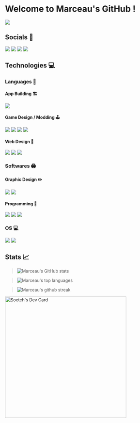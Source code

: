 # Welcome to Marceau's GitHub !

![](https://komarev.com/ghpvc/?username=Soetch&style=for-the-badge)

## Socials 📱
<a href="https://twitter.com/Soetch"><img src="https://img.shields.io/badge/Twitter-1DA1F2?style=for-the-badge&logo=twitter&logoColor=white"></a>
<a href="https://twitch.tv/Soetch"><img src="https://img.shields.io/badge/Twitch-9146FF?style=for-the-badge&logo=twitch&logoColor=white"></a>
<a href="DISCORD.md"><img src="https://img.shields.io/badge/Discord-5865F2?style=for-the-badge&logo=discord&logoColor=white"></a>
<a href="mailto:soetchdev@gmail.com"><img src="https://img.shields.io/badge/Gmail-EA4335?style=for-the-badge&logo=gmail&logoColor=white"></a>

## Technologies 💻
### Languages 💾
#### App Building 🏗️
<a href="https://twitter.com/Soetch"><img src="https://img.shields.io/badge/CSharp-239120?style=for-the-badge&logo=csharp&logoColor=white"></a>
#### Game Design / Modding 🕹️
<a href="https://twitter.com/Soetch"><img src="https://img.shields.io/badge/Java-ED8B00?style=for-the-badge&logo=java&logoColor=white"></a>
<a href="https://twitter.com/Soetch"><img src="https://img.shields.io/badge/C%2B%2B-00599C?style=for-the-badge&logo=c%2B%2B&logoColor=white"></a>
<a href="https://twitter.com/Soetch"><img src="https://img.shields.io/badge/Python-3776AB?style=for-the-badge&logo=python&logoColor=white"></a>
<a href="https://twitter.com/Soetch"><img src="https://img.shields.io/badge/Godot Engine-478CBF?style=for-the-badge&logo=godotengine&logoColor=white"></a>
#### Web Design 📱
<a href="https://twitter.com/Soetch"><img src="https://img.shields.io/badge/HTML5-E34F26?style=for-the-badge&logo=html5&logoColor=black"></a>
<a href="https://twitter.com/Soetch"><img src="https://img.shields.io/badge/CSS3-1572B6?style=for-the-badge&logo=css3&logoColor=black"></a>
<a href="https://twitter.com/Soetch"><img src="https://img.shields.io/badge/Java Script-F7DF1E?style=for-the-badge&logo=javascript&logoColor=black"></a>

### Softwares 🖨️
#### Graphic Design ✏️
<a href="https://twitter.com/Soetch"><img src="https://img.shields.io/badge/Adobe Photoshop-31A8FF?style=for-the-badge&logo=adobephotoshop&logoColor=black"></a>
<a href="https://twitter.com/Soetch"><img src="https://img.shields.io/badge/Adobe Illustrator-FF9A00?style=for-the-badge&logo=adobeillustrator&logoColor=black"></a>

#### Programming 🤖
<a href="https://twitter.com/Soetch"><img src="https://img.shields.io/badge/Visual Studio-5C2D91?style=for-the-badge&logo=visualstudio&logoColor=white"></a>
<a href="https://twitter.com/Soetch"><img src="https://img.shields.io/badge/IntelliJ IDEA-000000?style=for-the-badge&logo=intellijidea&logoColor=white"></a>
<a href="https://twitter.com/Soetch"><img src="https://img.shields.io/badge/Windows Terminal-4d4d4d?style=for-the-badge&logo=windowsterminal&logoColor=white"></a>

### OS 💻
<a href="https://twitter.com/Soetch"><img src="https://img.shields.io/badge/Windows-0078D6?style=for-the-badge&logo=windows&logoColor=white"></a>
<a href="https://twitter.com/Soetch"><img src="https://img.shields.io/badge/Android-3DDC84?style=for-the-badge&logo=android&logoColor=white"></a>


## Stats 📈
> ![Marceau's GitHub stats](https://github-readme-stats.vercel.app/api?username=Soetch&show_icons=true)

> ![Marceau's top languages](https://github-readme-stats.vercel.app/api/top-langs/?username=Soetch)

> ![Marceau's github streak](https://github-readme-streak-stats.herokuapp.com/?user=Soetch)

<a href="https://app.daily.dev/soetch"><img src="https://github.com/Soetch/Soetch/devcard.svg" width="400" alt="Soetch's Dev Card"/></a>
 

